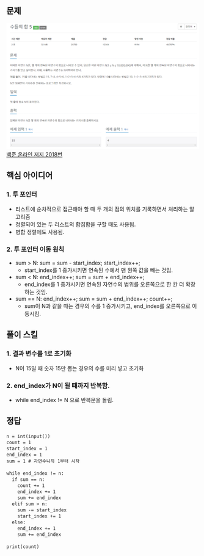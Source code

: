 ## 문제
![Alt text](../img/연속된자연수의합구하기.png)   
[백준 온라인 저지 2018번](https://www.acmicpc.net/problem/2018)

## 핵심 아이디어
### 1. 투 포인터
* 리스트에 순차적으로 접근해야 할 때 두 개의 점의 위치를 기록하면서 처리하는 알고리즘
* 정렬되어 있는 두 리스트의 합집합을 구할 때도 사용됨.
* 병합 정렬에도 사용됨.

### 2. 투 포인터 이동 원칙
* sum > N: sum = sum - start_index; start_index++;
  * start_index를 1 증가시키면 연속된 수에서 맨 왼쪽 값을 빼는 것임.
* sum < N: end_index++; sum = sum + end_index++;
  * end_index를 1 증가시키면 연속된 자연수의 범위를 오른쪽으로 한 칸 더 확장하는 것임.
* sum == N: end_index++; sum = sum + end_index++; count++;
  * sum이 N과 같을 때는 경우의 수를 1 증가시키고, end_index를 오른쪽으로 이동시킴.

## 풀이 스킬
### 1. 결과 변수를 1로 초기화
* N이 15일 때 숫자 15만 뽑는 경우의 수를 미리 넣고 초기화

### 2. end_index가 N이 될 때까지 반복함.
* while end_index != N 으로 반복문을 돌림.

## 정답
```
n = int(input())
count = 1
start_index = 1
end_index = 1
sum = 1 # 자연수니까 1부터 시작

while end_index != n:
  if sum == n:
    count += 1
    end_index += 1
    sum += end_index
  elif sum > n:
    sum -= start_index
    start_index += 1
  else:
    end_index += 1
    sum += end_index

print(count)
```